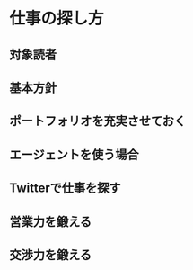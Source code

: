 # 仕事の探し方

## 対象読者

## 基本方針

## ポートフォリオを充実させておく

## エージェントを使う場合

## Twitterで仕事を探す

## 営業力を鍛える

## 交渉力を鍛える
